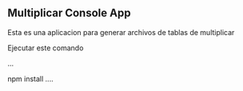 ##  Multiplicar Console App

Esta es una aplicacion para generar archivos de tablas de multiplicar

Ejecutar este comando

...

npm install
....